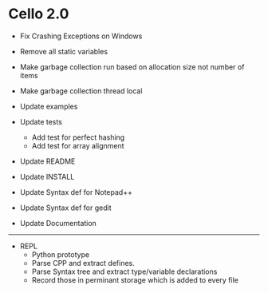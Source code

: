 Cello 2.0
=========

* Fix Crashing Exceptions on Windows
* Remove all static variables
* Make garbage collection run based on allocation size not number of items
* Make garbage collection thread local

* Update examples
* Update tests
  - Add test for perfect hashing
  - Add test for array alignment
* Update README
* Update INSTALL
* Update Syntax def for Notepad++
* Update Syntax def for gedit
* Update Documentation

----------------

* REPL
  - Python prototype
  - Parse CPP and extract defines.
  - Parse Syntax tree and extract type/variable declarations
  - Record those in perminant storage which is added to every file
